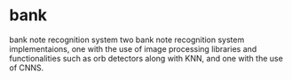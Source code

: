 # bank

bank note recognition system
two bank note recognition system implementaions, one with the use of image processing libraries and functionalities such as orb detectors along with KNN, and one with the use of CNNS.
